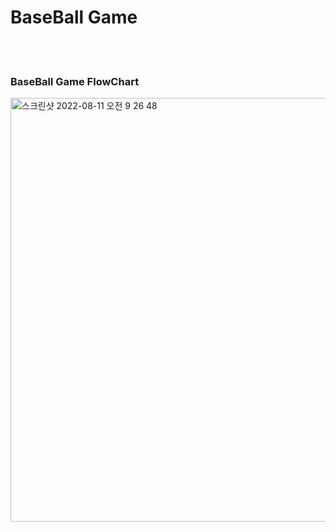# BaseBall Game

<br>
<br>

### BaseBall Game FlowChart
<img width="678" alt="스크린샷 2022-08-11 오전 9 26 48" src="https://user-images.githubusercontent.com/71479613/184045242-f4fa1f7a-4426-43fb-b21b-bbc5f92e3843.png">
